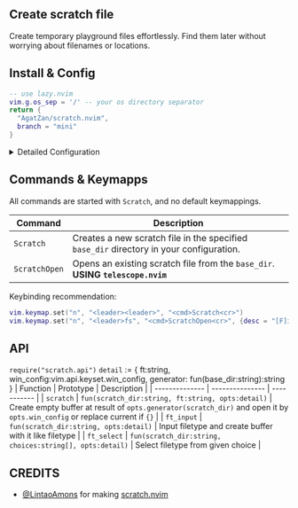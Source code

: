 ## Create scratch file

Create temporary playground files effortlessly. Find them later without worrying about filenames or locations.

## Install & Config

```lua
-- use lazy.nvim
vim.g.os_sep = '/' -- your os directory separator
return {
  "AgatZan/scratch.nvim",
  branch = "mini"
}
```
<details>
<summary>Detailed Configuration</summary>

```lua
return {
    "AgatZan/scratch.nvim",
    branch = "mini",
    dependencies = {
        {"nvim-telescope/telescope.nvim"}, -- optional: if you want to pick scratch file by telescope
    },
    opts = {
        --NOTE: base_dir must end with OS directory separator(`"/" "\\"`)
        base_dir = vim.fn.stdpath("cache") .. vim.g.os_sep .. "scratch.nvim" .. vim.g.os_sep, -- where your scratch files will be put.
        win_config = {} -- default |:h nvim_open_win()| {config}
        choices = { "lua", "js", "sh", "ts", "MANUAL_TEXT" }, -- trigger as default filetype. NOTE: last always manual
        choice_details = { -- or, you can have more control here
            ["choice"] = {
                ft = "txt", -- :see `filetypes`
                win_config = {} -- |:h nvim_open_win()| {config}
                content = {"first line", "second line"} -- default text
                generator = function(base_dir) return "something" end
            },
        },
    },
}
```

### Modify config at runtime, no need to restart nvim

To check your current configuration, simply type `:lua = vim.g.scratch_config`

And if you want to modify the config, for example add a new filetype, just call the `setup` function with your updated config again.

Change the `vim.g.scratch_config` global variable directly bad decision because if u change `base_dir` then u must worry about it exist

</details>

## Commands & Keymapps

All commands are started with `Scratch`, and no default keymappings.

| Command           | Description                                                                                             |
| ----------------- | ------------------------------------------------------------------------------------------------------- |
| `Scratch`         | Creates a new scratch file in the specified `base_dir` directory in your configuration.         |
| `ScratchOpen`     | Opens an existing scratch file from the `base_dir`. **USING `telescope.nvim`**                                            |

Keybinding recommendation:

```lua
vim.keymap.set("n", "<leader><leader>", "<cmd>Scratch<cr>")
vim.keymap.set("n", "<leader>fs", "<cmd>ScratchOpen<cr>", {desc = "[F]ind [S]cratch"})
```

## API

`require("scratch.api")`
`detail` := {
    ft:string, 
    win_config:vim.api.keyset.win_config, 
    generator: fun(base_dir:string):string
}
| Function        | Prototype       | Description |
| --------------  | --------------- | ----------- |
| `scratch`   | `fun(scratch_dir:string, ft:string, opts:detail)`        | Create empty buffer at result of `opts.generator(scratch_dir)` and open it by `opts.win_config` or replace current if `{}` |
| `ft_input`  | `fun(scratch_dir:string, opts:detail)`                   | Input filetype and create buffer with it like filetype |
| `ft_select` | `fun(scratch_dir:string, choices:string[], opts:detail)` | Select filetype from given choice |
## CREDITS
- [@LintaoAmons](https://github.com/LintaoAmons) for making [scratch.nvim](https://github.com/LintaoAmons)

